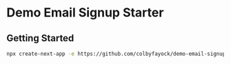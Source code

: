 # Demo Email Signup Starter

## Getting Started

```bash
npx create-next-app -e https://github.com/colbyfayock/demo-email-signup-starter
```